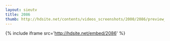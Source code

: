 ```yaml
---
layout: sieutv
title: 2086
thumb: http://hdsite.net/contents/videos_screenshots/2000/2086/preview_360p.mp4.jpg
---
```

{% include iframe src='http://hdsite.net/embed/2086' %}
 

